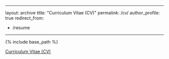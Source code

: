   ---
layout: archive
title: "Curriculum Vitae (CV)"
permalink: /cv/
author_profile: true
redirect_from:
  - /resume
---

{% include base_path %}

[Curriculum Vitae (CV)](https://rextlfung.github.io/files/rexfungCVspring2024.pdf)
